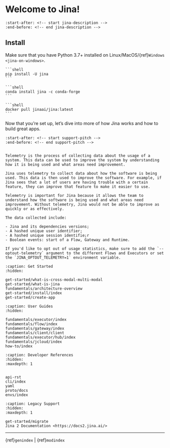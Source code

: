 # Welcome to Jina!

```{include} ../README.md
:start-after: <!-- start jina-description -->
:end-before: <!-- end jina-description -->
```

## Install

Make sure that you have Python 3.7+ installed on Linux/MacOS/{ref}`Windows <jina-on-windows>`.

````{tab} via PyPI
```shell
pip install -U jina
```
````
````{tab} via Conda
```shell
conda install jina -c conda-forge
```
````
````{tab} via Docker
```shell
docker pull jinaai/jina:latest
```
````

Now that you’re set up, let’s dive into more of how Jina works and how to build great apps.


```{include} ../README.md
:start-after: <!-- start support-pitch -->
:end-before: <!-- end support-pitch -->
```

```{important}

Telemetry is the process of collecting data about the usage of a system. This data can be used to improve the system by understanding how it is being used and what areas need improvement.

Jina uses telemetry to collect data about how the software is being used. This data is then used to improve the software. For example, if Jina sees that a lot of users are having trouble with a certain feature, they can improve that feature to make it easier to use.

Telemetry is important for Jina because it allows the team to understand how the software is being used and what areas need improvement. Without telemetry, Jina would not be able to improve as quickly or as effectively.

The data collected include:

- Jina and its dependencies versions;
- A hashed unique user identifier;
- A hashed unique session identifie;r
- Boolean events: start of a Flow, Gateway and Runtime.

```

```{tip}
If you'd like to opt out of usage statistics, make sure to add the `--optout-telemetry` argument to the different Flows and Executors or set the `JINA_OPTOUT_TELEMETRY=1` environment variable.

```


```{toctree}
:caption: Get Started
:hidden:

get-started/what-is-cross-modal-multi-modal
get-started/what-is-jina
fundamentals/architecture-overview
get-started/install/index
get-started/create-app
```

```{toctree}
:caption: User Guides
:hidden:

fundamentals/executor/index
fundamentals/flow/index
fundamentals/gateway/index
fundamentals/client/client
fundamentals/executor/hub/index
fundamentals/jcloud/index
how-to/index
```



```{toctree}
:caption: Developer References
:hidden:
:maxdepth: 1


api-rst
cli/index
yaml
proto/docs
envs/index
```

```{toctree}
:caption: Legacy Support
:hidden:
:maxdepth: 1

get-started/migrate
Jina 2 Documentation <https://docs2.jina.ai/>
```


---
{ref}`genindex` | {ref}`modindex`

